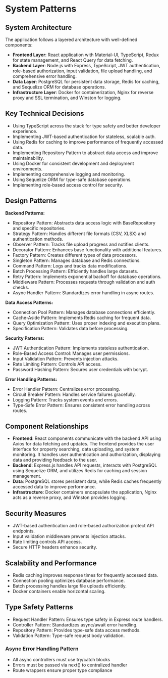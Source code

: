 # System Patterns

## System Architecture

The application follows a layered architecture with well-defined components:

- **Frontend Layer**: React application with Material-UI, TypeScript, Redux for state management, and React Query for data fetching.
- **Backend Layer**: Node.js with Express, TypeScript, JWT authentication, role-based authorization, input validation, file upload handling, and comprehensive error handling.
- **Data Layer**: PostgreSQL for persistent data storage, Redis for caching, and Sequelize ORM for database operations.
- **Infrastructure Layer**: Docker for containerization, Nginx for reverse proxy and SSL termination, and Winston for logging.

## Key Technical Decisions

- Using TypeScript across the stack for type safety and better developer experience.
- Implementing JWT-based authentication for stateless, scalable auth.
- Using Redis for caching to improve performance of frequently accessed data.
- Implementing Repository Pattern to abstract data access and improve maintainability.
- Using Docker for consistent development and deployment environments.
- Implementing comprehensive logging and monitoring.
- Using Sequelize ORM for type-safe database operations.
- Implementing role-based access control for security.

## Design Patterns

**Backend Patterns:**

- Repository Pattern: Abstracts data access logic with BaseRepository and specific repositories.
- Strategy Pattern: Handles different file formats (CSV, XLSX) and authentication methods.
- Observer Pattern: Tracks file upload progress and notifies clients.
- Decorator Pattern: Enhances base functionality with additional features.
- Factory Pattern: Creates different types of data processors.
- Singleton Pattern: Manages database and Redis connections.
- Command Pattern: Logs and tracks data modifications.
- Batch Processing Pattern: Efficiently handles large datasets.
- Retry Pattern: Implements exponential backoff for database operations.
- Middleware Pattern: Processes requests through validation and auth checks.
- Async Handler Pattern: Standardizes error handling in async routes.

**Data Access Patterns:**

- Connection Pool Pattern: Manages database connections efficiently.
- Cache-Aside Pattern: Implements Redis caching for frequent data.
- Query Optimization Pattern: Uses proper indexing and execution plans.
- Specification Pattern: Validates data before processing.

**Security Patterns:**

- JWT Authentication Pattern: Implements stateless authentication.
- Role-Based Access Control: Manages user permissions.
- Input Validation Pattern: Prevents injection attacks.
- Rate Limiting Pattern: Controls API access.
- Password Hashing Pattern: Secures user credentials with bcrypt.

**Error Handling Patterns:**

- Error Handler Pattern: Centralizes error processing.
- Circuit Breaker Pattern: Handles service failures gracefully.
- Logging Pattern: Tracks system events and errors.
- Type-Safe Error Pattern: Ensures consistent error handling across routes.

## Component Relationships

- **Frontend**: React components communicate with the backend API using Axios for data fetching and updates. The frontend provides the user interface for property searching, data uploading, and system monitoring. It handles user authentication and authorization, displaying data and providing feedback to the user.
- **Backend**: Express.js handles API requests, interacts with PostgreSQL using Sequelize ORM, and utilizes Redis for caching and session management.
- **Data**: PostgreSQL stores persistent data, while Redis caches frequently accessed data to improve performance.
- **Infrastructure**: Docker containers encapsulate the application, Nginx acts as a reverse proxy, and Winston provides logging.

## Security Measures

- JWT-based authentication and role-based authorization protect API endpoints.
- Input validation middleware prevents injection attacks.
- Rate limiting controls API access.
- Secure HTTP headers enhance security.

## Scalability and Performance

- Redis caching improves response times for frequently accessed data.
- Connection pooling optimizes database performance.
- Batch processing handles large file uploads efficiently.
- Docker containers enable horizontal scaling.

## Type Safety Patterns

- Request Handler Pattern: Ensures type safety in Express route handlers.
- Controller Pattern: Standardizes async/await error handling.
- Repository Pattern: Provides type-safe data access methods.
- Validation Pattern: Type-safe request body validation.

### Async Error Handling Pattern

- All async controllers must use try/catch blocks
- Errors must be passed via next() to centralized handler
- Route wrappers ensure proper type compliance

